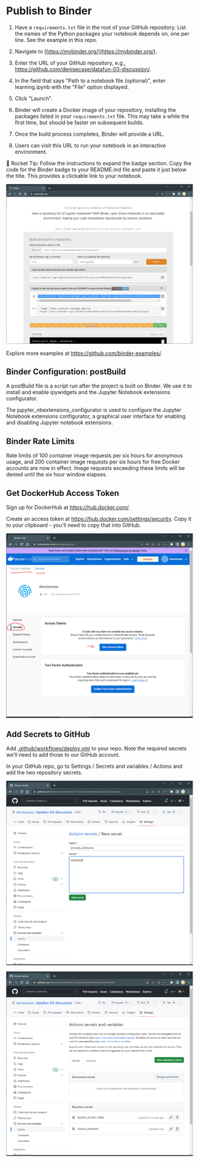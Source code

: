# Publish to Binder

1. Have a `requirements.txt` file in the root of your GitHub repository. List the names of the Python packages your notebook depends on, one per line. See the example in this repo. 

2. Navigate to [https://mybinder.org/](https://mybinder.org/).

3. Enter the URL of your GitHub repository, e.g., https://github.com/denisecase/datafun-03-discussion/.

4. In the field that says "Path to a notebook file (optional)", enter learning.ipynb with the "File" option displayed.

5. Click "Launch". 

6. Binder will create a Docker image of your repository, installing the packages listed in your `requirements.txt` file. This may take a while the first time, but should be faster on subsequent builds.

7. Once the build process completes, Binder will provide a URL.

8. Users can visit this URL to run your notebook in an interactive environment.

🚀 Rocket Tip: Follow the instructions to expand the badge section. 
Copy the code for the Binder badge to your README.md file and 
paste it just below the title. 
This provides a clickable link to your notebook.

![Publish Notebook to Binder](./images/publish-binder-notebook.png)

Explore more examples at <https://github.com/binder-examples/>.

## Binder Configuration: postBuild

A postBuild file is a script run after the project is built on Binder. 
We use it to install and enable ipywidgets and the Jupyter Notebook extensions configurator.

The jupyter_nbextensions_configurator is used to configure the Jupyter Notebook extensions configurator, a graphical user interface for enabling and disabling Jupyter notebook extensions.

## Binder Rate Limits

Rate limits of 100 container image requests per six hours for anonymous usage, 
and 200 container image requests per six hours for free Docker accounts are now in effect. 
Image requests exceeding these limits will be denied until the six hour window elapses.

## Get DockerHub Access Token

Sign up for DockerHub at <https://hub.docker.com/>.

Create an access token at <https://hub.docker.com/settings/security>.
Copy it to your clipboard - you'll need to copy that into GitHub.

![DockerHub Account Security Token](images/dockerhub-account-security-token.PNG)

## Add Secrets to GitHub

Add [.github/workflows/deploy.yml](.github/workflows/deploy.yml) to your repo.
Note the required secrets we'll need to add those to our GitHub account.

In your GitHub repo, go to Settings / Secrets and variables / Actions and add the two repository secrets.

![GitHub Settings Secrets and variables Actions - Add New Repo Secret](images/GitHub-Settings-SecretsAndVariables-Actions-NewRepoSecret.PNG)

![GitHub Settings Secrets and variables Actions - with New Repo Secrets](images/GitHub-Settings-SecretsAndVariables-Actions-NewRepoSecrets.PNG)




